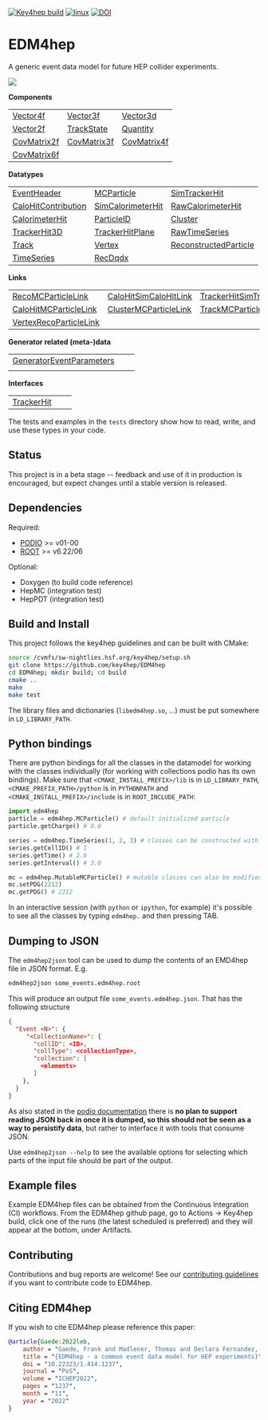 
[![Key4hep build](https://github.com/key4hep/EDM4hep/actions/workflows/key4hep-build.yaml/badge.svg)](https://github.com/key4hep/EDM4hep/actions/workflows/key4hep-build.yaml)
[![linux](https://github.com/key4hep/EDM4hep/actions/workflows/lcg_linux_with_podio.yml/badge.svg)](https://github.com/key4hep/EDM4hep/actions/workflows/lcg_linux_with_podio.yml)
[![DOI](https://zenodo.org/badge/209480664.svg)](https://zenodo.org/doi/10.5281/zenodo.4785062)

# EDM4hep

A generic event data model for future HEP collider experiments.

![](doc/edm4hep_diagram.svg)

**Components**

| | | |
|-|-|-|
| [Vector4f](https://github.com/key4hep/EDM4hep/blob/main/edm4hep.yaml#L9)      | [Vector3f](https://github.com/key4hep/EDM4hep/blob/main/edm4hep.yaml#L34)      | [Vector3d](https://github.com/key4hep/EDM4hep/blob/main/edm4hep.yaml#L57)     |
| [Vector2f](https://github.com/key4hep/EDM4hep/blob/main/edm4hep.yaml#L80)     | [TrackState](https://github.com/key4hep/EDM4hep/blob/main/edm4hep.yaml#L178)   | [Quantity](https://github.com/key4hep/EDM4hep/blob/main/edm4hep.yaml#L207)    |
| [CovMatrix2f](https://github.com/key4hep/EDM4hep/blob/main/edm4hep.yaml#L99) | [CovMatrix3f](https://github.com/key4hep/EDM4hep/blob/main/edm4hep.yaml#L119)  | [CovMatrix4f](https://github.com/key4hep/EDM4hep/blob/main/edm4hep.yaml#L138) |
| [CovMatrix6f](https://github.com/key4hep/EDM4hep/blob/main/edm4hep.yaml#L158) |   |   |


**Datatypes**

| | | |
|-|-|-|
| [EventHeader](https://github.com/key4hep/EDM4hep/blob/main/edm4hep.yaml#L216)         | [MCParticle](https://github.com/key4hep/EDM4hep/blob/main/edm4hep.yaml#L228)        | [SimTrackerHit](https://github.com/key4hep/EDM4hep/blob/main/edm4hep.yaml#L297)         |
| [CaloHitContribution](https://github.com/key4hep/EDM4hep/blob/main/edm4hep.yaml#L333) | [SimCalorimeterHit](https://github.com/key4hep/EDM4hep/blob/main/edm4hep.yaml#L346) | [RawCalorimeterHit](https://github.com/key4hep/EDM4hep/blob/main/edm4hep.yaml#L357)     |
| [CalorimeterHit](https://github.com/key4hep/EDM4hep/blob/main/edm4hep.yaml#L366)      | [ParticleID](https://github.com/key4hep/EDM4hep/blob/main/edm4hep.yaml#L377)        | [Cluster](https://github.com/key4hep/EDM4hep/blob/main/edm4hep.yaml#L391)               |
| [TrackerHit3D](https://github.com/key4hep/EDM4hep/blob/main/edm4hep.yaml#L423)          | [TrackerHitPlane](https://github.com/key4hep/EDM4hep/blob/main/edm4hep.yaml#L448)   | [RawTimeSeries](https://github.com/key4hep/EDM4hep/blob/main/edm4hep.yaml#L476)                |
| [Track](https://github.com/key4hep/EDM4hep/blob/main/edm4hep.yaml#L514)               | [Vertex](https://github.com/key4hep/EDM4hep/blob/main/edm4hep.yaml#L531)            | [ReconstructedParticle](https://github.com/key4hep/EDM4hep/blob/main/edm4hep.yaml#L577) |
| [TimeSeries](https://github.com/key4hep/EDM4hep/blob/main/edm4hep.yaml#L611) | [RecDqdx](https://github.com/key4hep/EDM4hep/blob/main/edm4hep.yaml#L623) |                                                                                          |

**Links**

| | | |
|-|-|-|
| [RecoMCParticleLink](https://github.com/key4hep/EDM4hep/blob/main/edm4hep.yaml#L640)        | [CaloHitSimCaloHitLink](https://github.com/key4hep/EDM4hep/blob/main/edm4hep.yaml#L664)         | [TrackerHitSimTrackerHitLink](https://github.com/key4hep/EDM4hep/blob/main/edm4hep.yaml#L670)         |
| [CaloHitMCParticleLink](https://github.com/key4hep/EDM4hep/blob/main/edm4hep.yaml#L646) | [ClusterMCParticleLink](https://github.com/key4hep/EDM4hep/blob/main/edm4hep.yaml#L652) | [TrackMCParticleLink](https://github.com/key4hep/EDM4hep/blob/main/edm4hep.yaml#L658)   |
| [VertexRecoParticleLink](https://github.com/key4hep/EDM4hep/blob/main/edm4hep.yaml#L676) | | |

**Generator related (meta-)data**

| | | |
|-|-|-|
| [GeneratorEventParameters](https://github.com/key4hep/EDM4hep/blob/main/edm4hep.yaml#L608) | | |
| | | |

**Interfaces**

| | | |
|-|-|-|
| [TrackerHit](https://github.com/key4hep/EDM4hep/blob/main/edm4hep.yaml#L624) | | |

The tests and examples in the `tests` directory show how to read, write, and use these types in your code.


## Status

This project is in a beta stage -- feedback and use of it in production is encouraged, but expect changes until a stable version is released.

## Dependencies

Required:

* [PODIO](https://github.com/AIDASoft/podio) >= v01-00
* [ROOT](https://github.com/root-project/root) >= v6.22/06

Optional:

* Doxygen (to build code reference)
* HepMC (integration test)
* HepPDT (integration test)

## Build and Install

This project follows the key4hep guidelines and can be built with CMake:

```sh
source /cvmfs/sw-nightlies.hsf.org/key4hep/setup.sh
git clone https://github.com/key4hep/EDM4hep
cd EDM4hep; mkdir build; cd build
cmake ..
make
make test
```

The library files and dictionaries (`libedm4hep.so`, ...) must be put somewhere in `LD_LIBRARY_PATH`.

## Python bindings
There are python bindings for all the classes in the datamodel for working with
the classes individually (for working with collections podio has its own
bindings). Make sure that `<CMAKE_INSTALL_PREFIX>/lib` is in `LD_LIBRARY_PATH`,
`<CMAKE_PREFIX_PATH>/python` is in `PYTHONPATH` and `<CMAKE_INSTALL_PREFIX>/include` is in `ROOT_INCLUDE_PATH`:
```python
import edm4hep
particle = edm4hep.MCParticle() # default initialized particle
particle.getCharge() # 0.0

series = edm4hep.TimeSeries(1, 2, 3) # classes can be constructed with non-default parameters
series.getCellID() # 1
series.getTime() # 2.0
series.getInterval() # 3.0

mc = edm4hep.MutableMCParticle() # mutable classes can also be modified
mc.setPDG(2212)
mc.getPDG() # 2212
```

In an interactive session (with `python` or `ipython`, for example) it's
possible to see all the classes by typing `edm4hep.` and then pressing TAB.

## Dumping to JSON
The `edm4hep2json` tool can be used to dump the contents of an EMD4hep file in
JSON format. E.g.

```bash
edm4hep2json some_events.edm4hep.root
```

This will produce an output file `some_events.edm4hep.json`. That has the following structure
```json
{
  "Event <N>": {
     "<CollectionName>": {
       "collID": <ID>,
       "collType": <collectionType>,
       "collection": [
         <elements>
       ]
    },
  }
}
```

As also stated in the [podio
documentation](https://github.com/AIDASoft/podio/blob/master/doc/advanced_topics.md#dumping-json)
there is **no plan to support reading JSON back in once it is dumped, so this
should not be seen as a way to persistify data**, but rather to interface it
with tools that consume JSON.

Use `edm4hep2json --help` to see the available options for selecting which parts
of the input file should be part of the output.

## Example files

Example EDM4hep files can be obtained from the Continuous Integration (CI)
workflows. From the EDM4hep github page, go to Actions -> Key4hep build, click
one of the runs (the latest scheduled is preferred) and they will appear at the
bottom, under Artifacts.

## Contributing

Contributions and bug reports are welcome! See our [contributing guidelines](doc/contributing.md) if you want to contribute code to EDM4hep.

## Citing EDM4hep

If you wish to cite EDM4hep please reference this paper:

```bibtex
@article{Gaede:2022leb,
    author = "Gaede, Frank and Madlener, Thomas and Declara Fernandez, Placido and Ganis, Gerardo and Hegner, Benedikt and Helsens, Clement and Sailer, Andre and A. Stewart, Graeme and Völkl, Valentin",
    title = "{EDM4hep - a common event data model for HEP experiments}",
    doi = "10.22323/1.414.1237",
    journal = "PoS",
    volume = "ICHEP2022",
    pages = "1237",
    month = "11",
    year = "2022"
}
```
